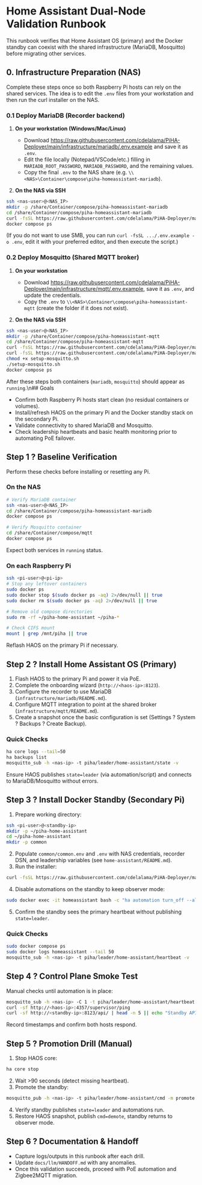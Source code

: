 # Home Assistant Dual-Node Validation Runbook

This runbook verifies that Home Assistant OS (primary) and the Docker standby can coexist with the shared infrastructure (MariaDB, Mosquitto) before migrating other services.

## 0. Infrastructure Preparation (NAS)

Complete these steps once so both Raspberry Pi hosts can rely on the shared services. The idea is to edit the `.env` files from your workstation and then run the curl installer on the NAS.

### 0.1 Deploy MariaDB (Recorder backend)

1. **On your workstation (Windows/Mac/Linux)**
   - Download <https://raw.githubusercontent.com/cdelalama/PiHA-Deployer/main/infrastructure/mariadb/.env.example> and save it as `.env`.
   - Edit the file locally (Notepad/VSCode/etc.) filling in `MARIADB_ROOT_PASSWORD`, `MARIADB_PASSWORD`, and the remaining values.
   - Copy the final `.env` to the NAS share (e.g. `\\<NAS>\Container\compose\piha-homeassistant-mariadb`).

2. **On the NAS via SSH**

```bash
ssh <nas-user>@<NAS_IP>
mkdir -p /share/Container/compose/piha-homeassistant-mariadb
cd /share/Container/compose/piha-homeassistant-mariadb
curl -fsSL https://raw.githubusercontent.com/cdelalama/PiHA-Deployer/main/infrastructure/mariadb/setup-nas-mariadb.sh | bash
docker compose ps
```

(If you do not want to use SMB, you can run `curl -fsSL .../.env.example -o .env`, edit it with your preferred editor, and then execute the script.)

### 0.2 Deploy Mosquitto (Shared MQTT broker)

1. **On your workstation**
   - Download <https://raw.githubusercontent.com/cdelalama/PiHA-Deployer/main/infrastructure/mqtt/.env.example>, save it as `.env`, and update the credentials.
   - Copy the `.env` to `\\<NAS>\Container\compose\piha-homeassistant-mqtt` (create the folder if it does not exist).

2. **On the NAS via SSH**

```bash
ssh <nas-user>@<NAS_IP>
mkdir -p /share/Container/compose/piha-homeassistant-mqtt
cd /share/Container/compose/piha-homeassistant-mqtt
curl -fsSL https://raw.githubusercontent.com/cdelalama/PiHA-Deployer/main/infrastructure/mqtt/docker-compose.yml -o docker-compose.yml
curl -fsSL https://raw.githubusercontent.com/cdelalama/PiHA-Deployer/main/infrastructure/mqtt/setup-mosquitto.sh -o setup-mosquitto.sh
chmod +x setup-mosquitto.sh
./setup-mosquitto.sh
docker compose ps
```

After these steps both containers (`mariadb`, `mosquitto`) should appear as `running`.\n## Goals

- Confirm both Raspberry Pi hosts start clean (no residual containers or volumes).
- Install/refresh HAOS on the primary Pi and the Docker standby stack on the secondary Pi.
- Validate connectivity to shared MariaDB and Mosquitto.
- Check leadership heartbeats and basic health monitoring prior to automating PoE failover.

## Step 1 ? Baseline Verification

Perform these checks before installing or resetting any Pi.

### On the NAS

```bash
# Verify MariaDB container
ssh <nas-user>@<NAS_IP>
cd /share/Container/compose/piha-homeassistant-mariadb
docker compose ps

# Verify Mosquitto container
cd /share/Container/compose/mqtt
docker compose ps

```

Expect both services in `running` status.

### On each Raspberry Pi

```bash
ssh <pi-user>@<pi-ip>
# Stop any leftover containers
sudo docker ps
sudo docker stop $(sudo docker ps -aq) 2>/dev/null || true
sudo docker rm $(sudo docker ps -aq) 2>/dev/null || true

# Remove old compose directories
sudo rm -rf ~/piha-home-assistant ~/piha-*

# Check CIFS mount
mount | grep /mnt/piha || true

```

Reflash HAOS on the primary Pi if necessary.

## Step 2 ? Install Home Assistant OS (Primary)

1. Flash HAOS to the primary Pi and power it via PoE.
2. Complete the onboarding wizard (`http://<haos-ip>:8123`).
3. Configure the recorder to use MariaDB (`infrastructure/mariadb/README.md`).
4. Configure MQTT integration to point at the shared broker (`infrastructure/mqtt/README.md`).
5. Create a snapshot once the basic configuration is set (Settings ? System ? Backups ? Create Backup).

### Quick Checks

```bash
ha core logs --tail=50
ha backups list
mosquitto_sub -h <nas-ip> -t piha/leader/home-assistant/state -v

```

Ensure HAOS publishes `state=leader` (via automation/script) and connects to MariaDB/Mosquitto without errors.

## Step 3 ? Install Docker Standby (Secondary Pi)

1. Prepare working directory:

```bash
ssh <pi-user>@<standby-ip>
mkdir -p ~/piha-home-assistant
cd ~/piha-home-assistant
mkdir -p common

```

2. Populate `common/common.env` and `.env` with NAS credentials, recorder DSN, and leadership variables (see `home-assistant/README.md`).
3. Run the installer:

```bash
curl -fsSL https://raw.githubusercontent.com/cdelalama/PiHA-Deployer/main/home-assistant/install-home-assistant.sh | sudo bash

```

4. Disable automations on the standby to keep observer mode:

```bash
sudo docker exec -it homeassistant bash -c "ha automation turn_off --all"

```

5. Confirm the standby sees the primary heartbeat without publishing `state=leader`.

### Quick Checks

```bash
sudo docker compose ps
sudo docker logs homeassistant --tail 50
mosquitto_sub -h <nas-ip> -t piha/leader/home-assistant/heartbeat -v

```

## Step 4 ? Control Plane Smoke Test

Manual checks until automation is in place:

```bash
mosquitto_sub -h <nas-ip> -C 1 -t piha/leader/home-assistant/heartbeat -v
curl -sf http://<haos-ip>:4357/supervisor/ping
curl -sf http://<standby-ip>:8123/api/ | head -n 5 || echo "Standby API requires token"

```

Record timestamps and confirm both hosts respond.

## Step 5 ? Promotion Drill (Manual)

1. Stop HAOS core:

```bash
ha core stop

```

2. Wait >90 seconds (detect missing heartbeat).
3. Promote the standby:

```bash
mosquitto_pub -h <nas-ip> -t piha/leader/home-assistant/cmd -m promote

```

4. Verify standby publishes `state=leader` and automations run.
5. Restore HAOS snapshot, publish `cmd=demote`, standby returns to observer mode.

## Step 6 ? Documentation & Handoff

- Capture logs/outputs in this runbook after each drill.
- Update `docs/llm/HANDOFF.md` with any anomalies.
- Once this validation succeeds, proceed with PoE automation and Zigbee2MQTT migration.


